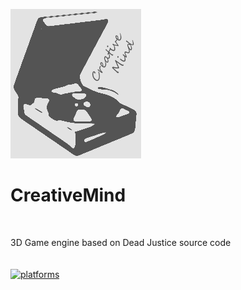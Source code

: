 ![CreativeMind](doc/pic/CreativeMindLogo.png)
# CreativeMind
<br/>

3D Game engine based on Dead Justice source code
<br/>
<br/>
<br/>
<a href="https://github.com/graveman82/creativemind/badges"><img alt="platforms" src="https://img.shields.io/badge/platforms-win64-brightgreen"/></a>
<br/>

